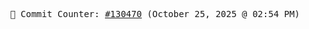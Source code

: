 <p align="center">
    <samp>
        📮 Commit Counter: <a href="https://github.com/Javascript-void0/Javascript-void0/commits/main">#130470</a> (October 25, 2025 @ 02:54 PM)
    </samp>
</p>